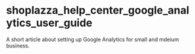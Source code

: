 # shoplazza_help_center_google_analytics_user_guide

A short article about setting up Google Analytics for small and mdeium business.

